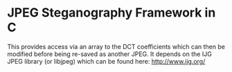 JPEG Steganography Framework in C
==================

This provides access via an array to the DCT coefficients which can then be modified before being re-saved as another JPEG. It depends on the IJG JPEG library (or libjpeg) which can be found here: http://www.ijg.org/
